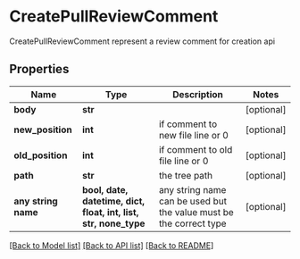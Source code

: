 # CreatePullReviewComment

CreatePullReviewComment represent a review comment for creation api

## Properties
Name | Type | Description | Notes
------------ | ------------- | ------------- | -------------
**body** | **str** |  | [optional] 
**new_position** | **int** | if comment to new file line or 0 | [optional] 
**old_position** | **int** | if comment to old file line or 0 | [optional] 
**path** | **str** | the tree path | [optional] 
**any string name** | **bool, date, datetime, dict, float, int, list, str, none_type** | any string name can be used but the value must be the correct type | [optional]

[[Back to Model list]](../README.md#documentation-for-models) [[Back to API list]](../README.md#documentation-for-api-endpoints) [[Back to README]](../README.md)


